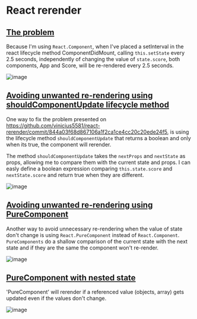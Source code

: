 # React rerender 

## [The problem](https://github.com/vinicius5581/react-rerender/commit/844a03f68d867106a1f2ca1ce4cc20c20ede24f5)

Because I'm using `React.Component`,  when I've placed a setInterval in the react lifecycle method ComponentDidMount, calling `this.setState` every 2.5 seconds, independently of changing the value of `state.score`, both components, App and Score, will be re-rendered every 2.5 seconds. 

![image](https://user-images.githubusercontent.com/1258955/49054372-db3fee80-f1a8-11e8-8157-1e4ecefc922c.png)


## [Avoiding unwanted re-rendering using shouldComponentUpdate lifecycle method](https://github.com/vinicius5581/react-rerender/commit/6b37b220f96edd7b3fcbf6f37b9b5a43179ea02e)

One way to fix the problem presented on https://github.com/vinicius5581/react-rerender/commit/844a03f68d867106a1f2ca1ce4cc20c20ede24f5, is using the lifecycle method `shouldComponentUpdate` that returns a boolean and only when its true, the component will rerender.

The method `shouldComponentUpdate` takes the `nextProps` and `nextState` as props, allowing me to compare them with the current state and props. I can easly define a boolean expression comparing `this.state.score` and `nextState.score` and return true when they are different. 

![image](https://user-images.githubusercontent.com/1258955/49054499-47225700-f1a9-11e8-9e68-da5e16ff04bc.png)

## [Avoiding unwanted re-rendering using PureComponent](https://github.com/vinicius5581/react-rerender/commit/16c2c60a464570076098ac946bec01028910b83d)

Another way to avoid unnecessary re-rendering when the value of state don't change is using `React.PureComponent` instead of `React.Component`. `PureComponents` do a shallow comparison of the current state with the next state and if they are the same the component won't re-render. 

![image](https://user-images.githubusercontent.com/1258955/49055017-03305180-f1ab-11e8-8e6a-de5a464d2320.png)


## [PureComponent with nested state](https://github.com/vinicius5581/react-rerender/commit/0bfcd36a8204a0e7251e5f74e40926f5ac8ce9b1)

'PureComponent' will rerender if a referenced value (objects, array) gets updated even if the values don't change.  

![image](https://user-images.githubusercontent.com/1258955/49055547-ccf3d180-f1ac-11e8-9431-7970bd8a24dd.png)
